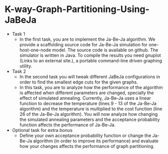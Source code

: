 # K-way-Graph-Partitioning-Using-JaBeJa
* Task 1
  * In the first task, you are to implement the Ja-Be-Ja algorithm. We provide a scaffolding source code for Ja-Be-Ja simulation for one-host-one-node model. The source code is available on github. The simulator is written in Java. To compile the results you need gnuplot (Links to an external site.), a portable command-line driven graphing utility. 
* Task 2
  * In the second task you will tweak different JaBeJa configurations in order to find the smallest edge cuts for the given graphs. 
  * In this task, you are to analyze how the performance of the algorithm is affected when different parameters are changed, specially the effect of simulated annealing. Currently, Ja-Be-Ja uses a linear function to decrease the temperature (lines 9 - 13 of the Ja-Be-Ja algorithm) and the temperature is multiplied to the cost function (line 26 of the Ja-Be-Ja algorithm). You will now analyze how changing the simulated annealing parameters and the acceptance probability function affects the performance of Ja-Be-Ja.
* Optional task for extra bonus
  * Define your own acceptance probability function or change the Ja-Be-Ja algorithm (in order to improve its performance) and evaluate how your changes affects the performance of graph partitioning. 
